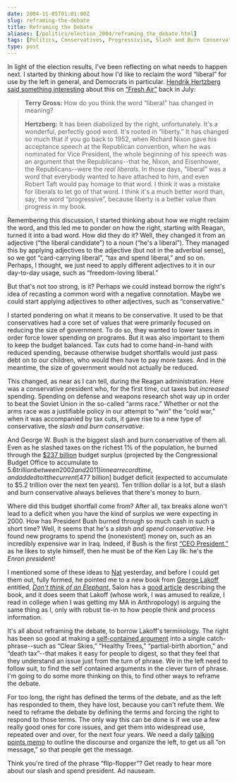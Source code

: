 ```yaml
--- 
date: 2004-11-05T01:01:00Z
slug: reframing-the-debate
title: Reframing the Debate
aliases: [/politics/election_2004/reframing_the_debate.html]
tags: [Politics, Conservatives, Progressivism, Slash and Burn Conservatism, Slash and Spend Conservatism, Tax and Spend, George W. Bush, Republican Party, Democrat, George Lakoff, Nat Torkington, Enron]
type: post
---
```


In light of the election results, I've been reflecting on what needs to happen
next. I started by thinking about how I'd like to reclaim the word “liberal” for
use by the left in general, and Democrats in particular. [Hendrik Hertzberg][]
[said something interesting] about this on [“Fresh Air”] back in July:

> **Terry Gross:** How do you think the word “liberal” has changed in meaning?
>
> **Hertzberg:** It has been diabolized by the right, unfortunately. It's a
> wonderful, perfectly good word. It's rooted in “liberty.” It has changed so
> much that if you go back to 1952, when Richard Nixon gave his acceptance
> speech at the Republican convention, when he was nominated for Vice President,
> the whole beginning of his speech was an argument that the Republicans--that
> he, Nixon, and Eisenhower, the Republicans--were the *real liberals*. In those
> days, “liberal” was a word that everybody wanted to have attached to him, and
> even Robert Taft would pay homage to that word. I think it was a mistake for
> liberals to let go of that word. I think it's a much better word than, say,
> the word “progressive”, because liberty is a better value than progress in my
> book.

Remembering this discussion, I started thinking about how we might reclaim the
word, and this led me to ponder on how the right, starting with Reagan, turned
it into a bad word. How did they do it? Well, they changed it from an adjective
(“the liberal candidate”) to a noun (“he's a liberal”). They managed this by
applying adjectives to the adjective (but not in the adverbial sense), so we got
“card-carrying liberal”, “tax and spend liberal,” and so on. Perhaps, I thought,
we just need to apply different adjectives to it in our day-to-day usage, such
as “freedom-loving liberal.”

But that's not too strong, is it? Perhaps we could instead borrow the right's
idea of recasting a common word with a negative connotation. Maybe we could
start applying adjectives to other adjectives, such as “conservative.”

I started pondering on what it means to be conservative. It used to be that
conservatives had a core set of values that were primarily focused on reducing
the size of government. To do so, they wanted to lower taxes in order force
lower spending on programs. But it was also important to them to keep the budget
balanced. Tax cuts had to come hand-in-hand with reduced spending, because
otherwise budget shortfalls would just pass debt on to our children, who would
then have to pay more taxes. And in the meantime, the size of government would
not actually be reduced.

This changed, as near as I can tell, during the Reagan administration. Here was
a conservative president who, for the first time, cut taxes but *increased*
spending. Spending on defense and weapons research shot way up in order to beat
the Soviet Union in the so-called “arms race.” Whether or not the arms race was
a justifiable policy in our attempt to “win” the “cold war,” when it was
accompanied by tax cuts, it gave rise to a new type of conservative, the *slash
and burn conservative.*

And George W. Bush is the biggest slash and burn conservative of them all. Even
as he slashed taxes on the richest 1% of the population, he burned through the
[$237 billion] budget surplus (projected by the Congressional Budget Office to
accumulate to $5.6 trillion between 2002 and 2011) in near record time, and
added to it the current [$477 billion] budget deficit (expected to accumulate to
$5.2 trillion over the next ten years). Ten trillion dollar is a lot, but a
slash and burn conservative always believes that there's money to burn.

Where did this budget shortfall come from? After all, tax breaks alone won't
lead to a deficit when you have the kind of surplus we were expecting in 2000.
How has President Bush burned through so much cash in such a short time? Well,
it seems that he's a *slash and spend conservative*. He found new programs to
spend the (nonexistent) money on, such as an incredibly expensive war in Iraq.
Indeed, if Bush is the first [“CEO President,”] as he likes to style himself,
then he must be of the Ken Lay Ilk: he's the *Enron president!*

I mentioned some of these ideas to [Nat] yesterday, and before I could get them
out, fully formed, he pointed me to a new book from [George Lakoff] entitled,
[*Don't think of an Elephant*.] Salon has a [good article] describing the book,
and it does seem that Lakoff (whose work, I was amused to realize, I read in
college when I was getting my MA in Anthropology) is arguing the same thing as
I, only with robust tie-in to how people think and process information.

It's all about reframing the debate, to borrow Lakoff's terminology. The right
has been so good at making a [self-contained argument] into a single
catch-phrase--such as “Clear Skies,” “Healthy Trees,” “partial-birth abortion,”
and “death tax”--that makes it easy for people to digest, so that they feel that
they understand an issue just from the turn of phrase. We in the left need to
follow suit, to find the self contained arguments in the clever turn of phrase.
I'm going to do some more thinking on this, to find other ways to reframe the
debate.

For too long, the right has defined the terms of the debate, and as the left has
responded to them, they have lost, because you can't refute them. We need to
reframe the debate by defining the terms and forcing the right to respond to
those terms. The only way this can be done is if we use a few really good ones
for core issues, and get them into widespread use, repeated over and over, for
the next four years. We need a daily [talking points memo] to outline the
discourse and organize the left, to get us all “on message,” so that people get
the message.

Think you're tired of the phrase “flip-flopper”? Get ready to hear more about
our slash and spend president. Ad nauseam.

  [Hendrik Hertzberg]: http://www.pbs.org/newshour/character/bios/hertzberg.html
    "Hendrik Hertzberg"
  [said something interesting]: http://freshair.npr.org/day_fa.jhtml?displayValue=day;todayDate=07/14/2004
    "Hendrik Hertzberg on “Fresh Air”, 2004-07-14"
  [“Fresh Air”]: http://freshair.npr.org/ "Fresh Air online"
  [$237 billion]: http://money.cnn.com/2001/10/29/economy/budget/
    "CNN Reports on the declining US budget surplus in 2001"
  [$477 billion]: http://www.democrats.org/specialreports/2005budget/surplus.html
    "DNC Special Reports: Bush's 2005 Budget: A Deficit Disaster"
  [“CEO President,”]: http://www.washingtonmonthly.com/archives/individual/2004_05/003829.php
    "“Our CEO President”"
  [Nat]: http://nathan.torkington.com/articles/2004-vote.html
    "Understanding the 2004 Vote"
  [George Lakoff]: http://www.georgelakoff.com/blog/ "George Lakoff Blog"
  [*Don't think of an Elephant*.]: https://www.amazon.com/exec/obidos/tg/detail/-/1931498717/justatheory-20
    "Buy “Don't think of an Elephant” on Amazon.com"
  [good article]: http://www.salon.com/news/feature/2004/10/02/lakoff/print.html
    "“Winning the war of words”"
  [self-contained argument]: http://www.motherjones.com/news/qa/2004/10/10_401.html
    "“How to Talk Like a Conservative (If You Must)”"
  [talking points memo]: http://www.talkingpointsmemo.com/
